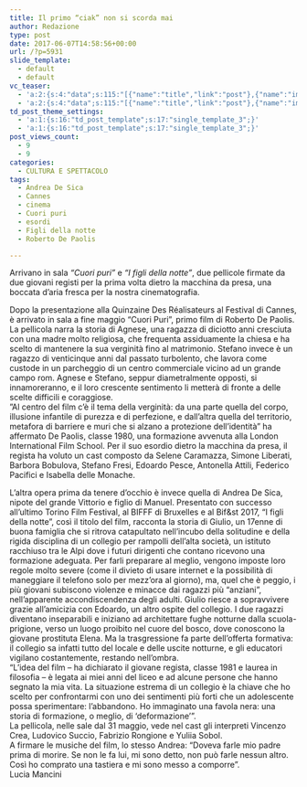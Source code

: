 ```yaml
---
title: Il primo “ciak” non si scorda mai
author: Redazione
type: post
date: 2017-06-07T14:58:56+00:00
url: /?p=5931
slide_template:
  - default
  - default
vc_teaser:
  - 'a:2:{s:4:"data";s:115:"[{"name":"title","link":"post"},{"name":"image","image":"featured","link":"none"},{"name":"text","mode":"excerpt"}]";s:7:"bgcolor";s:0:"";}'
  - 'a:2:{s:4:"data";s:115:"[{"name":"title","link":"post"},{"name":"image","image":"featured","link":"none"},{"name":"text","mode":"excerpt"}]";s:7:"bgcolor";s:0:"";}'
td_post_theme_settings:
  - 'a:1:{s:16:"td_post_template";s:17:"single_template_3";}'
  - 'a:1:{s:16:"td_post_template";s:17:"single_template_3";}'
post_views_count:
  - 9
  - 9
categories:
  - CULTURA E SPETTACOLO
tags:
  - Andrea De Sica
  - Cannes
  - cinema
  - Cuori puri
  - esordi
  - Figli della notte
  - Roberto De Paolis

---
```

Arrivano in sala _“Cuori puri”_ e _“I figli della notte”_, due pellicole firmate da due giovani registi per la prima volta dietro la macchina da presa, una boccata d&#8217;aria fresca per la nostra cinematografia.

Dopo la presentazione alla Quinzaine Des Réalisateurs al Festival di Cannes, è arrivato in sala a fine maggio “Cuori Puri”, primo film di Roberto De Paolis. La pellicola narra la storia di Agnese, una ragazza di diciotto anni cresciuta con una madre molto religiosa, che frequenta assiduamente la chiesa e ha scelto di mantenere la sua verginità fino al matrimonio. Stefano invece è un ragazzo di venticinque anni dal passato turbolento, che lavora come custode in un parcheggio di un centro commerciale vicino ad un grande campo rom. Agnese e Stefano, seppur diametralmente opposti, si innamoreranno, e il loro crescente sentimento li metterà di fronte a delle scelte difficili e coraggiose.  
&#8221;Al centro del film c&#8217;è il tema della verginità: da una parte quella del corpo, illusione infantile di purezza e di perfezione, e dall&#8217;altra quella del territorio, metafora di barriere e muri che si alzano a protezione dell&#8217;identità” ha affermato De Paolis, classe 1980, una formazione avvenuta alla London International Film School. Per il suo esordio dietro la macchina da presa, il regista ha voluto un cast composto da Selene Caramazza, Simone Liberati, Barbora Bobulova, Stefano Fresi, Edoardo Pesce, Antonella Attili, Federico Pacifici e Isabella delle Monache.

L&#8217;altra opera prima da tenere d&#8217;occhio è invece quella di Andrea De Sica, nipote del grande Vittorio e figlio di Manuel. Presentato con successo all’ultimo Torino Film Festival, al BIFFF di Bruxelles e al Bif&st 2017, “I figli della notte”, così il titolo del film, racconta la storia di Giulio, un 17enne di buona famiglia che si ritrova catapultato nell&#8217;incubo della solitudine e della rigida disciplina di un collegio per rampolli dell’alta società, un istituto racchiuso tra le Alpi dove i futuri dirigenti che contano ricevono una formazione adeguata. Per farli preparare al meglio, vengono imposte loro regole molto severe (come il divieto di usare internet e la possibilità di maneggiare il telefono solo per mezz&#8217;ora al giorno), ma, quel che è peggio, i più giovani subiscono violenze e minacce dai ragazzi più “anziani”, nell&#8217;apparente accondiscendenza degli adulti. Giulio riesce a sopravvivere grazie all’amicizia con Edoardo, un altro ospite del collegio. I due ragazzi diventano inseparabili e iniziano ad architettare fughe notturne dalla scuola-prigione, verso un luogo proibito nel cuore del bosco, dove conoscono la giovane prostituta Elena. Ma la trasgressione fa parte dell&#8217;offerta formativa: il collegio sa infatti tutto del locale e delle uscite notturne, e gli educatori vigilano costantemente, restando nell&#8217;ombra.  
“L’idea del film – ha dichiarato il giovane regista, classe 1981 e laurea in filosofia – è legata ai miei anni del liceo e ad alcune persone che hanno segnato la mia vita. La situazione estrema di un collegio è la chiave che ho scelto per confrontarmi con uno dei sentimenti più forti che un adolescente possa sperimentare: l’abbandono. Ho immaginato una favola nera: una storia di formazione, o meglio, di ‘deformazione’”.  
La pellicola, nelle sale dal 31 maggio, vede nel cast gli interpreti Vincenzo Crea, Ludovico Succio, Fabrizio Rongione e Yuliia Sobol.  
A firmare le musiche del film, lo stesso Andrea: &#8220;Doveva farle mio padre prima di morire. Se non le fa lui, mi sono detto, non può farle nessun altro. Così ho comprato una tastiera e mi sono messo a comporre&#8221;.  
Lucia Mancini